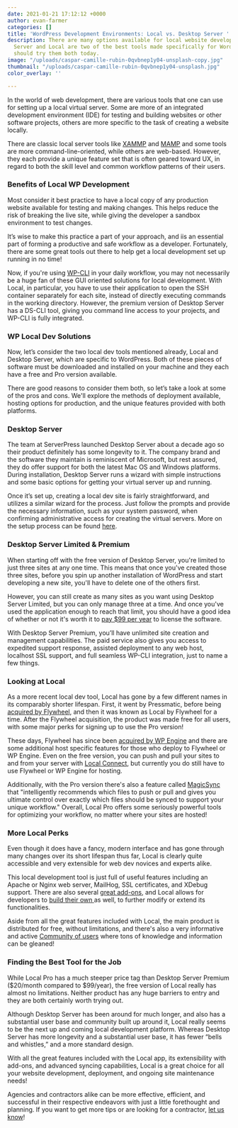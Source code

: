 ```yaml
---
date: 2021-01-21 17:12:12 +0000
author: evan-farmer
categories: []
title: 'WordPress Development Environments: Local vs. Desktop Server '
description: There are many options available for local website development. Desktop
  Server and Local are two of the best tools made specifically for WordPress and you
  should try them both today.
image: "/uploads/caspar-camille-rubin-0qvbnep1y04-unsplash-copy.jpg"
thumbnail: "/uploads/caspar-camille-rubin-0qvbnep1y04-unsplash.jpg"
color_overlay: ''

---
```

In the world of web development, there are various tools that one can use for setting up a local virtual server. Some are more of an integrated development environment (IDE) for testing and building websites or other software projects, others are more specific to the task of creating a website locally.

There are classic local server tools like [XAMMP](https://www.apachefriends.org/download.html) and [MAMP](https://www.mamp.info/en/) and some tools are more command-line-oriented, while others are web-based. However, they each provide a unique feature set that is often geared toward UX, in regard to both the skill level and common workflow patterns of their users.

### **Benefits of Local WP Development**

Most consider it best practice to have a local copy of any production website available for testing and making changes. This helps reduce the risk of breaking the live site, while giving the developer a sandbox environment to test changes.

It’s wise to make this practice a part of your approach, and iis an essential part of forming a productive and safe workflow as a developer. Fortunately, there are some great tools out there to help get a local development set up running in no time!

Now, if you're using [WP-CLI](https://wpcontractors.com/blog/2020/12/10/level-up-your-wordpress-game-with-wp-cli/) in your daily workflow, you may not necessarily be a huge fan of these GUI oriented solutions for local development. With Local, in particular, you have to use their application to open the SSH container separately for each site, instead of directly executing commands in the working directory. However, the premium version of Desktop Server has a DS-CLI tool, giving you command line access to your projects, and WP-CLI is fully integrated.

### **WP Local Dev Solutions**

Now, let’s consider the two local dev tools mentioned already, Local and Desktop Server, which are specific to WordPress. Both of these pieces of software must be downloaded and installed on your machine and they each have a free and Pro version available.

There are good reasons to consider them both, so let’s take a look at some of the pros and cons. We'll explore the methods of deployment available, hosting options for production, and the unique features provided with both platforms.

### **Desktop Server**

The team at ServerPress launched Desktop Server about a decade ago so their product definitely has some longevity to it. The company brand and the software they maintain is reminiscent of Microsoft, but rest assured, they do offer support for both the latest Mac OS and Windows platforms. During installation, Desktop Server runs a wizard with simple instructions and some basic options for getting your virtual server up and running.

Once it’s set up, creating a local dev site is fairly straightforward, and utilizes a similar wizard for the process. Just follow the prompts and provide the necessary information, such as your system password, when confirming administrative access for creating the virtual servers. More on the setup process can be found [here](https://docs.serverpress.com/article/150-getting-started-with-desktopserver).

### **Desktop Server Limited & Premium**

When starting off with the free version of Desktop Server, you're limited to just three sites at any one time. This means that once you've created those three sites, before you spin up another installation of WordPress and start developing a new site, you'll have to delete one of the others first.

However, you can still create as many sites as you want using Desktop Server Limited, but you can only manage three at a time. And once you've used the application enough to reach that limit, you should have a good idea of whether or not it's worth it to [pay $99 per year](https://serverpress.com/get-desktopserver/) to license the software.

With Desktop Server Premium, you’ll have unlimited site creation and management capabilities. The paid service also gives you access to expedited support response, assisted deployment to any web host, localhost SSL support, and full seamless WP-CLI integration, just to name a few things.

### **Looking at Local**

As a more recent local dev tool, Local has gone by a few different names in its comparably shorter lifespan. First, it went by Pressmatic, before being [acquired by Flywheel](https://wptavern.com/flywheel-acquires-wordpress-local-development-tool-pressmatic), and then it was known as Local by Flywheel for a time. After the Flywheel acquisition, the product was made free for all users, with some major perks for signing up to use the Pro version!

These days, Flywheel has since been [acquired by WP Engine](https://wpengine.com/blog/wp-engine-to-acquire-flywheel/) and there are some additional host specific features for those who deploy to Flywheel or WP Engine. Even on the free version, you can push and pull your sites to and from your server with [Local Connect](https://localwp.com/connect/), but currently you do still have to use Flywheel or WP Engine for hosting.

Additionally, with the Pro version there's also a feature called [MagicSync](https://localwp.com/help-docs/local-pro/how-does-the-magic-sync-viewer-work-in-local-pro/) that "intelligently recommends which files to push or pull and gives you ultimate control over exactly which files should be synced to support your unique workflow." Overall, Local Pro offers some seriously powerful tools for optimizing your workflow, no matter where your sites are hosted!

### **More Local Perks**

Even though it does have a fancy, modern interface and has gone through many changes over its short lifespan thus far, Local is clearly quite accessible and very extensible for web dev novices and experts alike.

This local development tool is just full of useful features including an Apache or Nginx web server, MailHog, SSL certificates, and XDebug support. There are also several [great add-ons](https://localwp.com/add-ons/), and Local allows for developers to [build their own ](https://localwp.com/get-involved/build/)as well, to further modify or extend its functionalities.

Aside from all the great features included with Local, the main product is distributed for free, without limitations, and there's also a very informative and active [Community of users](https://localwp.com/community/) where tons of knowledge and information can be gleaned!

### **Finding the Best Tool for the Job**

While Local Pro has a much steeper price tag than Desktop Server Premium ($20/month compared to $99/year), the free version of Local really has almost no limitations. Neither product has any huge barriers to entry and they are both certainly worth trying out.

Although Desktop Server has been around for much longer, and also has a substantial user base and community built up around it, Local really seems to be the next up and coming local development platform. Whereas Desktop Server has more longevity and a substantial user base, it has fewer “bells and whistles,” and a more standard design.

With all the great features included with the Local app, its extensibility with add-ons, and advanced syncing capabilities, Local is a great choice for all your website development, deployment, and ongoing site maintenance needs!

Agencies and contractors alike can be more effective, efficient, and successful in their respective endeavors with just a little forethought and planning. If you want to get more tips or are looking for a contractor, [let us know](https://esteemed.io/get-a-quote/)!